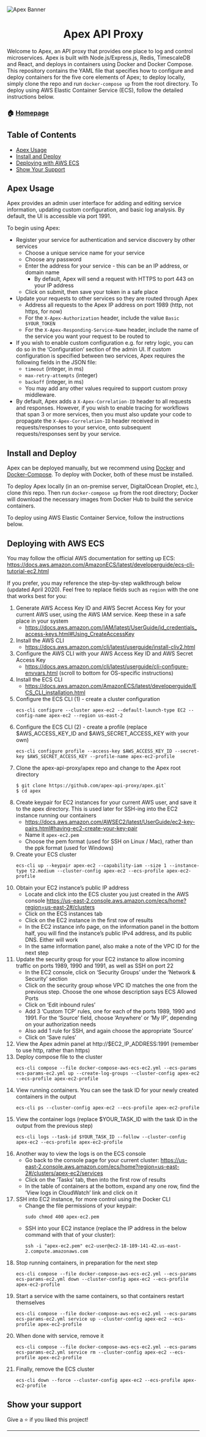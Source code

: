 ![Apex Banner](https://github.com/apex-api-proxy/apex/blob/master/apex_banner.png)

<h1 align="center">Apex API Proxy</h1>

Welcome to Apex, an API proxy that provides one place to log and control microservices. Apex is built with Node.js/Express.js, Redis, TimescaleDB and React, and deploys in containers using Docker and Docker Compose. This repository contains the YAML file that specifies how to configure and deploy containers for the five core elements of Apex; to deploy locally, simply clone the repo and run `docker-compose up` from the root directory. To deploy using AWS Elastic Container Service (ECS), follow the detailed instructions below.

### 🏠 [Homepage](https://apex-api-proxy.github.io/)

## Table of Contents

* [Apex Usage](#apex-usage)
* [Install and Deploy](#install-and-deploy)
* [Deploying with AWS ECS](#deploying-with-aws-ecs)
* [Show Your Support](#show-your-support)

## Apex Usage

Apex provides an admin user interface for adding and editing service information, updating custom configuration, and basic log analysis. By default, the UI is accessible via port 1991.

To begin using Apex:

* Register your service for authentication and service discovery by other services
	* Choose a unique service name for your service
	* Choose any password
	* Enter the address for your service - this can be an IP address, or domain name
	  * By default, Apex will send a request with HTTPS to port 443 on your IP address
	* Click on submit, then save your token in a safe place
* Update your requests to other services so they are routed through Apex
	* Address all requests to the Apex IP address on port 1989 (http, not https, for now)
	* For the `X-Apex-Authorization` header, include the value `Basic $YOUR_TOKEN`
	* For the `X-Apex-Responding-Service-Name` header, include the name of the service you want your request to be routed to
* If you wish to enable custom configuration e.g. for retry logic, you can do so in the ‘Configuration’ section of the admin UI. If custom configuration is specified between two services, Apex requires the following fields in the JSON file:
	* `timeout` (integer, in ms)
	* `max-retry-attempts` (integer)
	* `backoff` (integer, in ms)
	* You may add any other values required to support custom proxy middleware.
* By default, Apex adds a `X-Apex-Correlation-ID` header to all requests and responses. However, if you wish to enable tracing for workflows that span 3 or more services, then you must also update your code to propagate the `X-Apex-Correlation-ID` header received in requests/responses to your service, onto subsequent requests/responses sent by your service.

## Install and Deploy

Apex can be deployed manually, but we recommend using [Docker](https://docs.docker.com/install/) and [Docker-Compose](https://docs.docker.com/compose/install/). To deploy with Docker, both of these must be installed.

To deploy Apex locally (in an on-premise server, DigitalOcean Droplet, etc.), clone _this_ repo. Then run `docker-compose up` from the root directory; Docker will download the necessary images from Docker Hub to build the service containers.

To deploy using AWS Elastic Container Service, follow the instructions below.

## Deploying with AWS ECS

You may follow the official AWS documentation for setting up ECS: https://docs.aws.amazon.com/AmazonECS/latest/developerguide/ecs-cli-tutorial-ec2.html

If you prefer, you may reference the step-by-step walkthrough below (updated April 2020). Feel free to replace fields such as `region` with the one that works best for you:

1. Generate AWS Access Key ID and AWS Secret Access Key for your current AWS user, using the AWS IAM service. Keep these in a safe place in your system
   * https://docs.aws.amazon.com/IAM/latest/UserGuide/id_credentials_access-keys.html#Using_CreateAccessKey
2. Install the AWS CLI
   * https://docs.aws.amazon.com/cli/latest/userguide/install-cliv2.html
3. Configure the AWS CLI with your AWS Access Key ID and AWS Secret Access Key
   * https://docs.aws.amazon.com/cli/latest/userguide/cli-configure-envvars.html (scroll to bottom for OS-specific instructions)
4. Install the ECS CLI
   * https://docs.aws.amazon.com/AmazonECS/latest/developerguide/ECS_CLI_installation.html
5. Configure the ECS CLI (1) - create a cluster configuration
   ```
   ecs-cli configure --cluster apex-ec2 --default-launch-type EC2 --config-name apex-ec2 --region us-east-2
   ```
6. Configure the ECS CLI (2) - create a profile (replace $AWS_ACCESS_KEY_ID and $AWS_SECRET_ACCESS_KEY with your own)
   ```
   ecs-cli configure profile --access-key $AWS_ACCESS_KEY_ID --secret-key $AWS_SECRET_ACCESS_KEY --profile-name apex-ec2-profile
   ```
7. Clone the apex-api-proxy/apex repo and change to the Apex root directory
   ```
   $ git clone https://github.com/apex-api-proxy/apex.git`
   $ cd apex
   ```
8. Create keypair for EC2 instances for your current AWS user, and save it to the apex directory. This is used later for SSH-ing into the EC2 instance running our containers
   * https://docs.aws.amazon.com/AWSEC2/latest/UserGuide/ec2-key-pairs.html#having-ec2-create-your-key-pair
   * Name it `apex-ec2.pem`
   * Choose the pem format (used for SSH on Linux / Mac), rather than the ppk format (used for Windows)
9. Create your ECS cluster
   ```
   ecs-cli up --keypair apex-ec2 --capability-iam --size 1 --instance-type t2.medium --cluster-config apex-ec2 --ecs-profile apex-ec2-profile
   ```
10. Obtain your EC2 instance’s public IP address
    * Locate and click into the ECS cluster you just created in the AWS console https://us-east-2.console.aws.amazon.com/ecs/home?region=us-east-2#/clusters
    * Click on the ECS instances tab
    * Click on the EC2 instance in the first row of results
    * In the EC2 instance info page, on the information panel in the bottom half, you will find the instance’s public IPv4 address, and its public DNS. Either will work
    * In the same information panel, also make a note of the VPC ID for the next step
11. Update the security group for your EC2 instance to allow incoming traffic on ports 1989, 1990 and 1991, as well as SSH on port 22
    * In the EC2 console, click on ‘Security Groups’ under the ‘Network & Security’ section
    * Click on the security group whose VPC ID matches the one from the previous step. Choose the one whose description says ECS Allowed Ports
    * Click on ‘Edit inbound rules’
    * Add 3 ‘Custom TCP’ rules, one for each of the ports 1989, 1990 and 1991. For the ‘Source’ field, choose ‘Anywhere’ or ‘My IP’, depending on your authorization needs
    * Also add 1 rule for SSH, and again choose the appropriate ‘Source’
    * Click on ‘Save rules’
12. View the Apex admin panel at http://$EC2_IP_ADDRESS:1991 (remember to use http, rather than https)
13. Deploy compose file to the cluster
    ```
    ecs-cli compose --file docker-compose-aws-ecs-ec2.yml --ecs-params ecs-params-ec2.yml up --create-log-groups --cluster-config apex-ec2 --ecs-profile apex-ec2-profile
    ```
14. View running containers. You can see the task ID for your newly created containers in the output
    ```
    ecs-cli ps --cluster-config apex-ec2 --ecs-profile apex-ec2-profile
    ```
15. View the container logs (replace \$YOUR_TASK_ID with the task ID in the output from the previous step)
    ```
    ecs-cli logs --task-id $YOUR_TASK_ID --follow --cluster-config apex-ec2 --ecs-profile apex-ec2-profile
    ```
16. Another way to view the logs is on the ECS console
    * Go back to the console page for your current cluster: https://us-east-2.console.aws.amazon.com/ecs/home?region=us-east-2#/clusters/apex-ec2/services
    * Click on the ‘Tasks’ tab, then into the first row of results
    * In the table of containers at the bottom, expand any one row, find the ‘View logs in CloudWatch’ link and click on it
17. SSH into EC2 instance, for more control using the Docker CLI
    * Change the file permissions of your keypair:
      ```
      sudo chmod 400 apex-ec2.pem
      ```
    * SSH into your EC2 instance (replace the IP address in the below command with that of your cluster):
      ```
      ssh -i "apex-ec2.pem" ec2-user@ec2-18-189-141-42.us-east-2.compute.amazonaws.com
      ```
18. Stop running containers, in preparation for the next step
    ```
    ecs-cli compose --file docker-compose-aws-ecs-ec2.yml --ecs-params ecs-params-ec2.yml down --cluster-config apex-ec2 --ecs-profile apex-ec2-profile
    ```
19. Start a service with the same containers, so that containers restart themselves
    ```
    ecs-cli compose --file docker-compose-aws-ecs-ec2.yml --ecs-params ecs-params-ec2.yml service up --cluster-config apex-ec2 --ecs-profile apex-ec2-profile
    ```
20. When done with service, remove it
    ```
    ecs-cli compose --file docker-compose-aws-ecs-ec2.yml --ecs-params ecs-params-ec2.yml service rm --cluster-config apex-ec2 --ecs-profile apex-ec2-profile
    ```
21. Finally, remove the ECS cluster
    ```
    ecs-cli down --force --cluster-config apex-ec2 --ecs-profile apex-ec2-profile
    ```

## Show your support

Give a ⭐️ if you liked this project!

---

